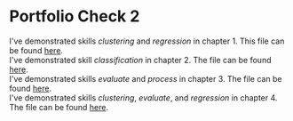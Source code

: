 # Portfolio Check 2

I've demonstrated skills *clustering* and *regression* in chapter 1. This file can be found [here](check2/Chapter_1.ipynb).
<br>
I've demonstrated skill *classification* in chapter 2. The file can be found [here](check2/Chapter_2.ipynb). 
<br>
I've demonstrated skills *evaluate* and *process* in chapter 3. The file can be found [here](check2/Chapter_3.ipynb). 
<br>
I've demonstrated skills *clustering*, *evaluate*, and *regression* in chapter 4. The file can be found [here](check2/Chapter_4.ipynb).
